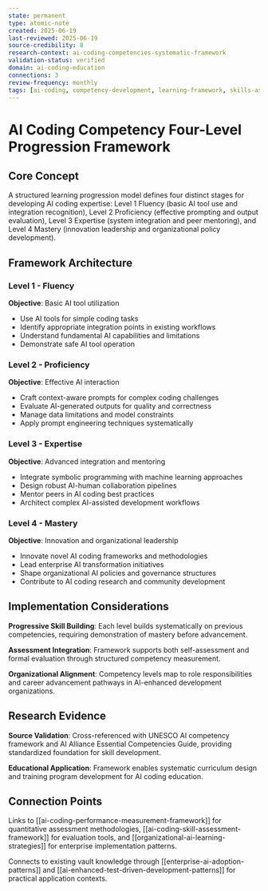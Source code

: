 ```yaml
---
state: permanent
type: atomic-note
created: 2025-06-19
last-reviewed: 2025-06-19
source-credibility: 8
research-context: ai-coding-competencies-systematic-framework
validation-status: verified
domain: ai-coding-education
connections: 3
review-frequency: monthly
tags: [ai-coding, competency-development, learning-framework, skills-assessment]
---
```


# AI Coding Competency Four-Level Progression Framework

## Core Concept

A structured learning progression model defines four distinct stages for developing AI coding expertise: Level 1 Fluency (basic AI tool use and integration recognition), Level 2 Proficiency (effective prompting and output evaluation), Level 3 Expertise (system integration and peer mentoring), and Level 4 Mastery (innovation leadership and organizational policy development).

## Framework Architecture

### Level 1 - Fluency
**Objective**: Basic AI tool utilization
- Use AI tools for simple coding tasks
- Identify appropriate integration points in existing workflows
- Understand fundamental AI capabilities and limitations
- Demonstrate safe AI tool operation

### Level 2 - Proficiency  
**Objective**: Effective AI interaction
- Craft context-aware prompts for complex coding challenges
- Evaluate AI-generated outputs for quality and correctness
- Manage data limitations and model constraints
- Apply prompt engineering techniques systematically

### Level 3 - Expertise
**Objective**: Advanced integration and mentoring
- Integrate symbolic programming with machine learning approaches
- Design robust AI-human collaboration pipelines
- Mentor peers in AI coding best practices
- Architect complex AI-assisted development workflows

### Level 4 - Mastery
**Objective**: Innovation and organizational leadership
- Innovate novel AI coding frameworks and methodologies
- Lead enterprise AI transformation initiatives
- Shape organizational AI policies and governance structures
- Contribute to AI coding research and community development

## Implementation Considerations

**Progressive Skill Building**: Each level builds systematically on previous competencies, requiring demonstration of mastery before advancement.

**Assessment Integration**: Framework supports both self-assessment and formal evaluation through structured competency measurement.

**Organizational Alignment**: Competency levels map to role responsibilities and career advancement pathways in AI-enhanced development organizations.

## Research Evidence

**Source Validation**: Cross-referenced with UNESCO AI competency framework and AI Alliance Essential Competencies Guide, providing standardized foundation for skill development.

**Educational Application**: Framework enables systematic curriculum design and training program development for AI coding education.

## Connection Points

Links to [[ai-coding-performance-measurement-framework]] for quantitative assessment methodologies, [[ai-coding-skill-assessment-framework]] for evaluation tools, and [[organizational-ai-learning-strategies]] for enterprise implementation patterns.

Connects to existing vault knowledge through [[enterprise-ai-adoption-patterns]] and [[ai-enhanced-test-driven-development-patterns]] for practical application contexts.